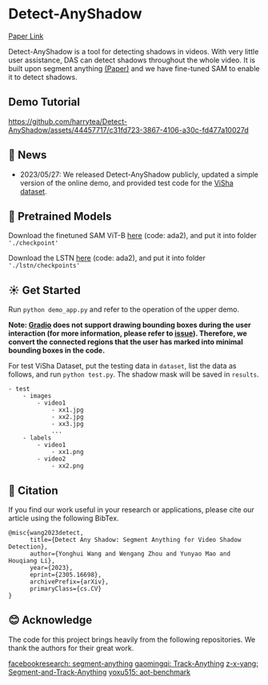 # Detect-AnyShadow

[Paper Link](https://arxiv.org/abs/2305.16698)

Detect-AnyShadow is a tool for detecting shadows in videos. With very little user assistance, DAS can detect shadows throughout the whole video. It is built upon segment anything [(Paper)](https://arxiv.org/abs/2304.02643) and we have fine-tuned SAM to enable it to detect shadows.


## Demo Tutorial


https://github.com/harrytea/Detect-AnyShadow/assets/44457717/c31fd723-3867-4106-a30c-fd477a10027d



## :tada: News

- 2023/05/27: We released Detect-AnyShadow publicly, updated a simple version of the online demo, and provided test code for the [ViSha dataset](https://github.com/eraserNut/ViSha).


## :wrench: Pretrained Models

Download the finetuned SAM ViT-B [here](https://pan.baidu.com/s/11qqlKX_iU-bFqRDlfCtE6w) (code: ada2), and put it into folder `'./checkpoint'`

Download the LSTN [here](https://pan.baidu.com/s/1oRAnWCNG2Cy1Mk6I1uVTaA) (code: ada2), and put it into folder `'./lstn/checkpoints'`

## :sunny: Get Started

Run `python demo_app.py` and refer to the operation of the upper demo.

**Note: [Gradio](https://gradio.app/) does not support drawing bounding boxes during the user interaction (for more information, please refer to [issue](https://github.com/gradio-app/gradio/issues/2316)). Therefore, we convert the connected regions that the user has marked into minimal bounding boxes in the code.**

For test ViSha Dataset, put the testing data in `dataset`, list the data as follows, and run `python test.py`. The shadow mask will be saved in `results`.

```shell
- test
    - images
        - video1
            - xx1.jpg
            - xx2.jpg
            - xx3.jpg
            ...
    - labels
        - video1
            - xx1.png
        - video2
            - xx2.png
```

## :book: Citation

If you find our work useful in your research or applications, please cite our article using the following BibTex.

```
@misc{wang2023detect,
      title={Detect Any Shadow: Segment Anything for Video Shadow Detection}, 
      author={Yonghui Wang and Wengang Zhou and Yunyao Mao and Houqiang Li},
      year={2023},
      eprint={2305.16698},
      archivePrefix={arXiv},
      primaryClass={cs.CV}
}
```


## :blush: Acknowledge

The code for this project brings heavily from the following repositories. We thank the authors for their great work.

[facebookresearch: segment-anything](https://github.com/facebookresearch/segment-anything)
[gaomingqi: Track-Anything](https://github.com/gaomingqi/Track-Anything/tree/master)
[z-x-yang: Segment-and-Track-Anything](https://github.com/z-x-yang/Segment-and-Track-Anything)
[yoxu515: aot-benchmark](https://github.com/yoxu515/aot-benchmark)

